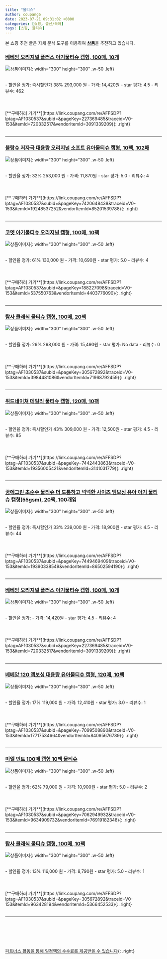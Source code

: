 ```yaml
---
title: "물티슈"
author: coupang6
date: 2023-07-21 09:31:02 +0800
categories: [쇼핑, 출산/육아]
tags: [쇼핑, 물티슈]
---
```


본 쇼핑 추천 글은 자체 분석 도구를 이용하여 [**상품**](https://link.coupang.com/a/bao1ui)을 추천하고 있습니다.

### [베베앙 오리지널 플러스 아기물티슈 캡형, 100매, 10개](https://link.coupang.com/re/AFFSDP?lptag=AF1030537&subid=&pageKey=227369485&traceid=V0-153&itemId=720332517&vendorItemId=3091339209)

![상품이미지](https://thumbnail8.coupangcdn.com/thumbnails/remote/230x230ex/image/retail/images/3669929591876186-c1e2cf25-b721-482e-875c-34913cfdaf42.jpg){: width="300" height="300" .w-50 .left}


<br>
- 할인율 정가: 즉시할인가 38%  293,000   원
- 가격: 14,420원
- star 평가: 4.5
- 리뷰수: 462
<br>
<br>
<br>
<br>
[**구매하러 가기**](https://link.coupang.com/re/AFFSDP?lptag=AF1030537&subid=&pageKey=227369485&traceid=V0-153&itemId=720332517&vendorItemId=3091339209){: .right}
<br>
<br>

---

### [블랑슈 저자극 대용량 오리지널 소프트 유아물티슈 캡형, 10팩, 102매](https://link.coupang.com/re/AFFSDP?lptag=AF1030537&subid=&pageKey=7420648438&traceid=V0-153&itemId=19248537252&vendorItemId=85201539788)

![상품이미지](https://thumbnail10.coupangcdn.com/thumbnails/remote/230x230ex/image/retail/images/2393024834382014-5ff6a27b-1200-47bf-b8e6-f1af68610e5d.jpg){: width="300" height="300" .w-50 .left}


<br>
- 할인율 정가: 32%  253,000   원
- 가격: 11,870원
- star 평가: 5.0
- 리뷰수: 4
<br>
<br>
<br>
<br>
[**구매하러 가기**](https://link.coupang.com/re/AFFSDP?lptag=AF1030537&subid=&pageKey=7420648438&traceid=V0-153&itemId=19248537252&vendorItemId=85201539788){: .right}
<br>
<br>

---

### [코멧 아기물티슈 오리지널 캡형, 100매, 10팩](https://link.coupang.com/re/AFFSDP?lptag=AF1030537&subid=&pageKey=188227098&traceid=V0-153&itemId=537550763&vendorItemId=4403776090)

![상품이미지](https://thumbnail6.coupangcdn.com/thumbnails/remote/230x230ex/image/retail/images/1674530736104201-5147eb54-a476-4c53-b97a-212cc8226b4e.jpg){: width="300" height="300" .w-50 .left}


<br>
- 할인율 정가: 61%  130,000   원
- 가격: 10,690원
- star 평가: 5.0
- 리뷰수: 4
<br>
<br>
<br>
<br>
[**구매하러 가기**](https://link.coupang.com/re/AFFSDP?lptag=AF1030537&subid=&pageKey=188227098&traceid=V0-153&itemId=537550763&vendorItemId=4403776090){: .right}
<br>
<br>

---

### [탐사 클래식 물티슈 캡형, 100매, 20팩](https://link.coupang.com/re/AFFSDP?lptag=AF1030537&subid=&pageKey=305672892&traceid=V0-153&itemId=3984481086&vendorItemId=71968792459)

![상품이미지](https://thumbnail10.coupangcdn.com/thumbnails/remote/230x230ex/image/retail/images/436314960169675-7d07cfe9-db8d-4489-a637-c94000037e0c.jpg){: width="300" height="300" .w-50 .left}


<br>
- 할인율 정가: 29%  298,000   원
- 가격: 15,490원
- star 평가: No data
- 리뷰수: 0
<br>
<br>
<br>
<br>
[**구매하러 가기**](https://link.coupang.com/re/AFFSDP?lptag=AF1030537&subid=&pageKey=305672892&traceid=V0-153&itemId=3984481086&vendorItemId=71968792459){: .right}
<br>
<br>

---

### [위드네이쳐 데일리 물티슈 캡형, 120매, 10팩](https://link.coupang.com/re/AFFSDP?lptag=AF1030537&subid=&pageKey=7442443863&traceid=V0-153&itemId=19356005421&vendorItemId=3141031779)

![상품이미지](https://thumbnail8.coupangcdn.com/thumbnails/remote/230x230ex/image/retail/images/42806583262534-ed7d5a73-a573-4991-8f67-25e1dae73658.jpg){: width="300" height="300" .w-50 .left}


<br>
- 할인율 정가: 즉시할인가 43%  309,000   원
- 가격: 12,500원
- star 평가: 4.5
- 리뷰수: 85
<br>
<br>
<br>
<br>
[**구매하러 가기**](https://link.coupang.com/re/AFFSDP?lptag=AF1030537&subid=&pageKey=7442443863&traceid=V0-153&itemId=19356005421&vendorItemId=3141031779){: .right}
<br>
<br>

---

### [꿈에그린 초순수 물티슈 더 도톰하고 넉넉한 사이즈 엠보싱 유아 아기 물티슈 캡형(55gsm), 20팩, 100개입](https://link.coupang.com/re/AFFSDP?lptag=AF1030537&subid=&pageKey=7449469409&traceid=V0-153&itemId=19390338549&vendorItemId=86502594190)

![상품이미지](https://thumbnail7.coupangcdn.com/thumbnails/remote/230x230ex/image/vendor_inventory/f52d/1808545d520fb35de11438d2fb637ff3aae214634ae347c677d42741a3c7.jpg){: width="300" height="300" .w-50 .left}


<br>
- 할인율 정가: 즉시할인가 33%  239,000   원
- 가격: 18,900원
- star 평가: 4.5
- 리뷰수: 44
<br>
<br>
<br>
<br>
[**구매하러 가기**](https://link.coupang.com/re/AFFSDP?lptag=AF1030537&subid=&pageKey=7449469409&traceid=V0-153&itemId=19390338549&vendorItemId=86502594190){: .right}
<br>
<br>

---

### [베베앙 오리지널 플러스 아기물티슈 캡형, 100매, 10개](https://link.coupang.com/re/AFFSDP?lptag=AF1030537&subid=&pageKey=227369485&traceid=V0-153&itemId=720332517&vendorItemId=3091339209)

![상품이미지](https://thumbnail8.coupangcdn.com/thumbnails/remote/230x230ex/image/retail/images/3669929591876186-c1e2cf25-b721-482e-875c-34913cfdaf42.jpg){: width="300" height="300" .w-50 .left}


<br>
- 할인율 정가: 
- 가격: 14,420원
- star 평가: 4.5
- 리뷰수: 4
<br>
<br>
<br>
<br>
[**구매하러 가기**](https://link.coupang.com/re/AFFSDP?lptag=AF1030537&subid=&pageKey=227369485&traceid=V0-153&itemId=720332517&vendorItemId=3091339209){: .right}
<br>
<br>

---

### [베베앙 120 엠보싱 대용량 유아물티슈 캡형, 120매, 10팩](https://link.coupang.com/re/AFFSDP?lptag=AF1030537&subid=&pageKey=7099508890&traceid=V0-153&itemId=17717534664&vendorItemId=84095676789)

![상품이미지](https://thumbnail6.coupangcdn.com/thumbnails/remote/230x230ex/image/retail/images/4347798805241799-0b286ff8-8224-47c1-8781-df3bf419417f.jpg){: width="300" height="300" .w-50 .left}


<br>
- 할인율 정가: 17%  119,000   원
- 가격: 12,410원
- star 평가: 3.0
- 리뷰수: 1
<br>
<br>
<br>
<br>
[**구매하러 가기**](https://link.coupang.com/re/AFFSDP?lptag=AF1030537&subid=&pageKey=7099508890&traceid=V0-153&itemId=17717534664&vendorItemId=84095676789){: .right}
<br>
<br>

---

### [미엘 민트 100매 캡형 10팩 물티슈](https://link.coupang.com/re/AFFSDP?lptag=AF1030537&subid=&pageKey=7062949932&traceid=V0-153&itemId=9634909732&vendorItemId=76919182348)

![상품이미지](https://thumbnail8.coupangcdn.com/thumbnails/remote/230x230ex/image/vendor_inventory/9a09/ce900558a6fd80979f00bdd11e1eacb5751c92aed8083b3e8f73660cbd21.png){: width="300" height="300" .w-50 .left}


<br>
- 할인율 정가: 62%  79,000   원
- 가격: 10,900원
- star 평가: 5.0
- 리뷰수: 2
<br>
<br>
<br>
<br>
[**구매하러 가기**](https://link.coupang.com/re/AFFSDP?lptag=AF1030537&subid=&pageKey=7062949932&traceid=V0-153&itemId=9634909732&vendorItemId=76919182348){: .right}
<br>
<br>

---

### [탐사 클래식 물티슈 캡형, 100매, 10팩](https://link.coupang.com/re/AFFSDP?lptag=AF1030537&subid=&pageKey=305672892&traceid=V0-153&itemId=963428194&vendorItemId=5366452533)

![상품이미지](https://thumbnail7.coupangcdn.com/thumbnails/remote/230x230ex/image/retail/images/164153445891991-af0d5790-2402-4a6d-95d6-25a2bbd579d1.jpg){: width="300" height="300" .w-50 .left}


<br>
- 할인율 정가: 13%  116,000   원
- 가격: 8,790원
- star 평가: 5.0
- 리뷰수: 1
<br>
<br>
<br>
<br>
[**구매하러 가기**](https://link.coupang.com/re/AFFSDP?lptag=AF1030537&subid=&pageKey=305672892&traceid=V0-153&itemId=963428194&vendorItemId=5366452533){: .right}
<br>
<br>

---
<br><br><br><br><br> [파트너스 활동을 통해 일정액의 수수료를 제공받을 수 있습니다](https://link.coupang.com/a/bao1ui){: .right}
